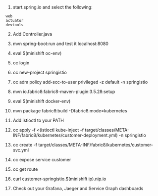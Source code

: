 
1. start.spring.io and select the following:
```
web
actuator
devtools
```

2. Add Controller.java 

3. mvn spring-boot:run and test it localhost:8080

4. eval $(minishift oc-env)

5. oc login

6. oc new-project springistio

7. oc adm policy add-scc-to-user privileged -z default -n springistio

8. mvn io.fabric8:fabric8-maven-plugin:3.5.28:setup

9. eval $(minishift docker-env)

10. mvn package fabric8:build -Dfabric8.mode=kubernetes

11. Add istioctl to your PATH

12. oc apply -f <(istioctl kube-inject -f target/classes/META-INF/fabric8/kubernetes/customer-deployment.yml) -n springistio

13. oc create -f target/classes/META-INF/fabric8/kubernetes/customer-svc.yml

14. oc expose service customer

15. oc get route

16. curl customer-springistio.$(minishift ip).nip.io

17. Check out your Grafana, Jaeger and Service Graph dashboards
